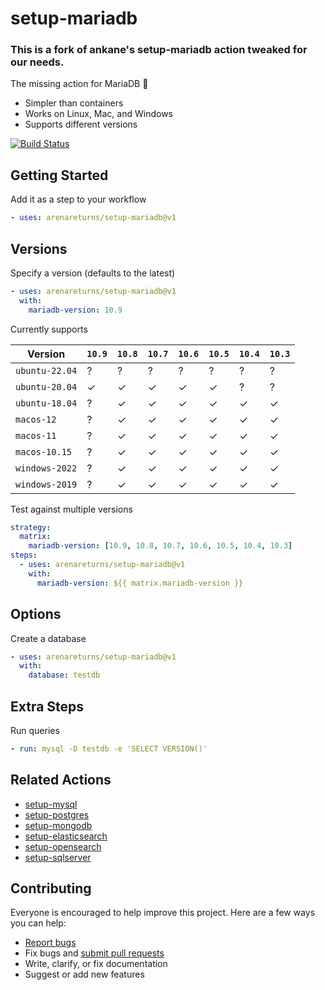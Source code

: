 # setup-mariadb

### This is a fork of ankane's setup-mariadb action tweaked for our needs.

The missing action for MariaDB :tada:

- Simpler than containers
- Works on Linux, Mac, and Windows
- Supports different versions

[![Build Status](https://github.com/arenareturns/setup-mariadb/workflows/build/badge.svg?branch=v1)](https://github.com/arenareturns/setup-mariadb/actions)

## Getting Started

Add it as a step to your workflow

```yml
- uses: arenareturns/setup-mariadb@v1
```

## Versions

Specify a version (defaults to the latest)

```yml
- uses: arenareturns/setup-mariadb@v1
  with:
    mariadb-version: 10.9
```

Currently supports

| Version        | `10.9` | `10.8` | `10.7` | `10.6` | `10.5` | `10.4` | `10.3` |
| -------------- | ------ | ------ | ------ | ------ | ------ | ------ | ------ |
| `ubuntu-22.04` | ?      | ?      | ?      | ?      | ?      | ?      | ?      |
| `ubuntu-20.04` | ✓      | ✓      | ✓      | ✓      | ✓      | ?      | ?      |
| `ubuntu-18.04` | ?      | ✓      | ✓      | ✓      | ✓      | ✓      | ✓      |
| `macos-12`     | ?      | ✓      | ✓      | ✓      | ✓      | ✓      | ✓      |
| `macos-11`     | ?      | ✓      | ✓      | ✓      | ✓      | ✓      | ✓      |
| `macos-10.15`  | ?      | ✓      | ✓      | ✓      | ✓      | ✓      | ✓      |
| `windows-2022` | ?      | ✓      | ✓      | ✓      | ✓      | ✓      | ✓      |
| `windows-2019` | ?      | ✓      | ✓      | ✓      | ✓      | ✓      | ✓      |

Test against multiple versions

```yml
strategy:
  matrix:
    mariadb-version: [10.9, 10.8, 10.7, 10.6, 10.5, 10.4, 10.3]
steps:
  - uses: arenareturns/setup-mariadb@v1
    with:
      mariadb-version: ${{ matrix.mariadb-version }}
```

## Options

Create a database

```yml
- uses: arenareturns/setup-mariadb@v1
  with:
    database: testdb
```

## Extra Steps

Run queries

```yml
- run: mysql -D testdb -e 'SELECT VERSION()'
```

## Related Actions

- [setup-mysql](https://github.com/ankane/setup-mysql)
- [setup-postgres](https://github.com/ankane/setup-postgres)
- [setup-mongodb](https://github.com/ankane/setup-mongodb)
- [setup-elasticsearch](https://github.com/ankane/setup-elasticsearch)
- [setup-opensearch](https://github.com/ankane/setup-opensearch)
- [setup-sqlserver](https://github.com/ankane/setup-sqlserver)

## Contributing

Everyone is encouraged to help improve this project. Here are a few ways you can help:

- [Report bugs](https://github.com/arenareturns/setup-mariadb/issues)
- Fix bugs and [submit pull requests](https://github.com/arenareturns/setup-mariadb/pulls)
- Write, clarify, or fix documentation
- Suggest or add new features
